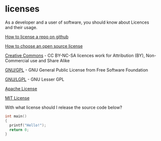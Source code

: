 # licenses
As a developer and a user of software, you should know about Licences and their usage.  

[How to license a repo on github](https://docs.github.com/en/free-pro-team@latest/github/creating-cloning-and-archiving-repositories/licensing-a-repository)  

[How to choose an open source license](https://choosealicense.com)  

[Creative Commons](https://creativecommons.org/licenses/by-nc-sa/3.0) - CC BY-NC-SA licences work for Attribution (BY), Non-Commercial use and Share Alike  

[GNU/GPL](http://www.gnu.org/licenses/gpl-3.0.en.html) - GNU General Public License from Free Software Foundation   

[GNU/LGPL](http://www.gnu.org/licenses/lgpl-3.0.html) - GNU Lesser GPL  

[Apache License](https://apache.org/licenses/)  

[MIT License](https://mit-license.org/)  

With what license should I release the source code below?  
```C
int main()
{
  printf("Hello!");
  return 0;
}
```
